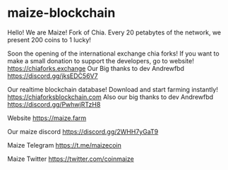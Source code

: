 # maize-blockchain

Hello! We are Maize! Fork of Chia.
Every 20 petabytes of the network, we present 200 coins to 1 lucky!

Soon the opening of the international exchange chia forks!
If you want to make a small donation to support the developers, go to website! https://chiaforks.exchange
Our Big thanks to dev Andrewfbd https://discord.gg/jksEDC56V7



Our realtime blockchain database! Download and start farming instantly! https://chiaforksblockchain.com
Also our big thanks to dev Andrewfbd https://discord.gg/PwhwjRTzH8

Website https://maize.farm

Our maize discord https://discord.gg/2WHH7yGaT9

Maize Telegram https://t.me/maizecoin

Maize Twitter https://twitter.com/coinmaize
